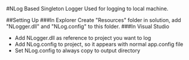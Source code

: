 ﻿#NLog Based Singleton Logger
Used for logging to local machine.

##Setting Up
###In Explorer
Create "Resources" folder in solution, add "NLogger.dll" and "NLog.config" to this folder.
###In Visual Studio
- Add NLogger.dll as reference to project you want to log
- Add NLog.config to project, so it appears with normal app.config file
- Set NLog.config to always copy to output directory